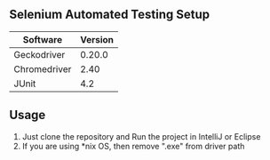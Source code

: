 ## Selenium Automated Testing Setup

|Software        |Version|
|----------|-----------|
|Geckodriver |0.20.0|
|Chromedriver|2.40|
|JUnit |4.2|

## Usage

1. Just clone the repository and Run the project in IntelliJ or Eclipse
1. If you are using *nix OS, then remove ".exe" from driver path
